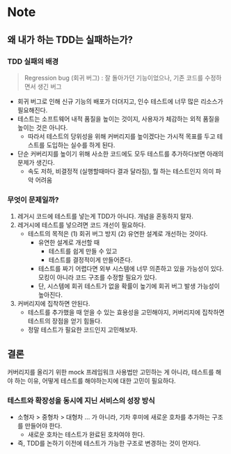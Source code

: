 # Note

## 왜 내가 하는 TDD는 실패하는가?

### TDD 실패의 배경
> Regression bug (회귀 버그) : 잘 돌아가던 기능이었으나, 기존 코드를 수정하면서 생긴 버그

- 회귀 버그로 인해 신규 기능의 배포가 더뎌지고, 인수 테스트에 너무 많은 리소스가 필요해진다.
- 테스트는 소프트웨어 내적 품질을 높이는 것이지, 사용자가 체감하는 외적 품질을 높이는 것은 아니다.
  - 따라서 테스트의 당위성을 위해 커버리지를 높이겠다는 가시적 목표를 두고 테스트를 도입하는 실수를 하게 된다.
- 단순 커버리지를 높이기 위해 사소한 코드에도 모두 테스트를 추가하다보면 아래의 문제가 생긴다.
  - 속도 저하, 비결정적 (실행할때마다 결과 달라짐), 뭘 하는 테스트인지 의미 파악 어려움

### 무엇이 문제일까?

1. 레거시 코드에 테스트를 넣는게 TDD가 아니다. 개념을 혼동하지 말자.
2. 레거시에 테스트를 넣으려면 코드 개선이 필요하다.
   - 테스트의 목적은 (1) 회귀 버그 방지 (2) 유연한 설계로 개선하는 것이다.
      - 유연한 설계로 개선할 때
        - 테스트를 쉽게 만들 수 있고
        - 테스트를 결정적이게 만들어준다.
     - 테스트를 짜기 어렵다면 외부 시스템에 너무 의존하고 있을 가능성이 있다. 모킹이 아니라 코드 구조를 수정할 필요가 있다.
     - 단, 시스템에 회귀 테스트가 없을 확률이 높기에 회귀 버그 발생 가능성이 높아진다.
3. 커버리지에 집착하면 안된다.
   - 테스트를 추가했을 때 얻을 수 있는 효용성을 고민해야지, 커버리지에 집착하면 테스트의 장점을 얻기 힘들다.
   - 정말 테스트가 필요한 코드인지 고민해보자.

## 결론

커버리지를 올리기 위한 mock 프레임워크 사용법만 고민하는 게 아니라, 테스트를 해야 하는 이유, 어떻게 테스트를 해야하는지에 대한 고민이 필요하다.

### 테스트와 확장성을 동시에 지닌 서비스의 성장 방식

- 소형자 > 중형차 > 대형차 ... 가 아니라, 기차 후미에 새로운 호차를 추가하는 구조를 만들어야 한다.
  - 새로운 호차는 테스트가 완료된 호차여야 한다.
- 즉, TDD를 논하기 이전에 테스트가 가능한 구조로 변경하는 것이 먼저다.

